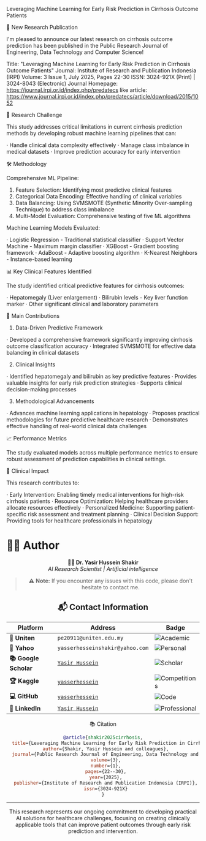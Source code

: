 Leveraging Machine Learning for Early Risk Prediction in Cirrhosis Outcome Patients

📄 New Research Publication

I'm pleased to announce our latest research on cirrhosis outcome prediction has been published in the Public Research Journal of Engineering, Data Technology and Computer Science!

Title: "Leveraging Machine Learning for Early Risk Prediction in Cirrhosis Outcome Patients"
Journal: Institute of Research and Publication Indonesia (IRPI)
Volume: 3 Issue 1, July 2025, Pages 22-30
ISSN: 3024-921X (Print) | 3024-8043 (Electronic)
Journal Homepage: https://journal.irpi.or.id/index.php/predatecs
like article: https://www.journal.irpi.or.id/index.php/predatecs/article/download/2015/1052

🎯 Research Challenge

This study addresses critical limitations in current cirrhosis prediction methods by developing robust machine learning pipelines that can:

· Handle clinical data complexity effectively
· Manage class imbalance in medical datasets
· Improve prediction accuracy for early intervention

🛠️ Methodology

Comprehensive ML Pipeline:

1. Feature Selection: Identifying most predictive clinical features
2. Categorical Data Encoding: Effective handling of clinical variables
3. Data Balancing: Using SVMSMOTE (Synthetic Minority Over-sampling Technique) to address class imbalance
4. Multi-Model Evaluation: Comprehensive testing of five ML algorithms

Machine Learning Models Evaluated:

· Logistic Regression - Traditional statistical classifier
· Support Vector Machine - Maximum margin classifier
· XGBoost - Gradient boosting framework
· AdaBoost - Adaptive boosting algorithm
· K-Nearest Neighbors - Instance-based learning

📊 Key Clinical Features Identified

The study identified critical predictive features for cirrhosis outcomes:

· Hepatomegaly (Liver enlargement)
· Bilirubin levels - Key liver function marker
· Other significant clinical and laboratory parameters

🚀 Main Contributions

1. Data-Driven Predictive Framework

· Developed a comprehensive framework significantly improving cirrhosis outcome classification accuracy
· Integrated SVMSMOTE for effective data balancing in clinical datasets

2. Clinical Insights

· Identified hepatomegaly and bilirubin as key predictive features
· Provides valuable insights for early risk prediction strategies
· Supports clinical decision-making processes

3. Methodological Advancements

· Advances machine learning applications in hepatology
· Proposes practical methodologies for future predictive healthcare research
· Demonstrates effective handling of real-world clinical data challenges

📈 Performance Metrics

The study evaluated models across multiple performance metrics to ensure robust assessment of prediction capabilities in clinical settings.

🏥 Clinical Impact

This research contributes to:

· Early Intervention: Enabling timely medical interventions for high-risk cirrhosis patients
· Resource Optimization: Helping healthcare providers allocate resources effectively
· Personalized Medicine: Supporting patient-specific risk assessment and treatment planning
· Clinical Decision Support: Providing tools for healthcare professionals in hepatology



# 👨‍💻 Author

<div align="center">

**🧑‍🔬 Dr. Yasir Hussein Shakir**  
*AI Research Scientist | Artificial intelligence*



> ⚠️ **Note:** If you encounter any issues with this code, please don't hesitate to contact me.

## 📬 Contact Information

<div align="center">

| Platform | Address | Badge |
|----------|---------|-------|
| **🏫 Uniten** | `pe20911@uniten.edu.my` | ![Academic](https://img.shields.io/badge/%F0%9F%93%A7_Academic-00A2FF?style=flat-square) |
| **📮 Yahoo** | `yasserhesseinshakir@yahoo.com` | ![Personal](https://img.shields.io/badge/%F0%9F%93%A8_Personal-720E9E?style=flat-square) |
| **📚 Google Scholar** | [`Yasir Hussein`](https://scholar.google.com/citations?user=37iNJq0AAAAJ&hl=en) | ![Scholar](https://img.shields.io/badge/%F0%9F%93%9A_Scholar-4285F4?style=flat-square) |
| **🏆 Kaggle** | [`yasserhessein`](https://www.kaggle.com/yasserhessein) | ![Competitions](https://img.shields.io/badge/%F0%9F%A5%87_Competitions-20BEFF?style=flat-square) |
| **💻 GitHub** | [`yasserhessein`](https://github.com/yasserhessein) | ![Code](https://img.shields.io/badge/%F0%9F%90%99_Code-181717?style=flat-square) |
| **💼 LinkedIn** | [`Yasir Hussein`](https://www.linkedin.com/in/yasir-hussein-314a65201/) | ![Professional](https://img.shields.io/badge/%F0%9F%91%94_Professional-0077B5?style=flat-square) |

</div>


📚 Citation

```bibtex
@article{shakir2025cirrhosis,
  title={Leveraging Machine Learning for Early Risk Prediction in Cirrhosis Outcome Patients},
  author={Shakir, Yasir Hussein and colleagues},
  journal={Public Research Journal of Engineering, Data Technology and Computer Science},
  volume={3},
  number={1},
  pages={22--30},
  year={2025},
  publisher={Institute of Research and Publication Indonesia (IRPI)},
  issn={3024-921X}
}
```

---

This research represents our ongoing commitment to developing practical AI solutions for healthcare challenges, focusing on creating clinically applicable tools that can improve patient outcomes through early risk prediction and intervention.